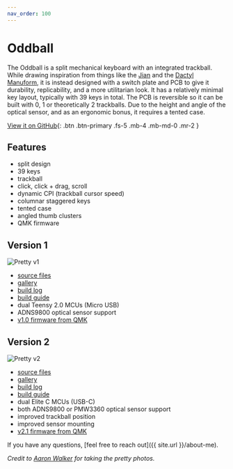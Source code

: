 ```yaml
---
nav_order: 100
---
```


# Oddball

The Oddball is a split mechanical keyboard with an integrated trackball. While drawing inspiration from things like the [Jian](https://github.com/KGOH/Jian-Info) and the [Dactyl Manuform](https://github.com/abstracthat/dactyl-manuform), it is instead designed with a switch plate and PCB to give it durability, replicability, and a more utilitarian look. It has a relatively minimal key layout, typically with 39 keys in total. The PCB is reversible so it can be built with 0, 1 or theoretically 2 trackballs. Due to the height and angle of the optical sensor, and as an ergonomic bonus, it requires a tented case.

[View it on GitHub](https://github.com/atulloh/oddball){: .btn .btn-primary .fs-5 .mb-4 .mb-md-0 .mr-2 } 

## Features
- split design
- 39 keys
- trackball
- click, click + drag, scroll
- dynamic CPI (trackball cursor speed)
- columnar staggered keys
- tented case
- angled thumb clusters
- QMK firmware

## Version 1

![Pretty v1]({{site.baseurl}}/assets/images/pretty-v1.jpg)

- [source files](https://github.com/atulloh/oddball/tree/master/output)
- [gallery]({{site.baseurl}}/v1/gallery)
- [build log]({{site.baseurl}}/v1/build-log)
- [build guide]({{site.baseurl}}/v1/build-guide)
- dual Teensy 2.0 MCUs (Micro USB)
- ADNS9800 optical sensor support
- [v1.0 firmware from QMK](https://github.com/qmk/qmk_firmware/tree/master/keyboards/oddball/v1)

## Version 2

![Pretty v2]({{site.baseurl}}/assets/images/pretty-v2.jpg)

- [source files](https://github.com/atulloh/oddball/tree/master/output)
- [gallery]({{site.baseurl}}/v2/gallery)
- [build log]({{site.baseurl}}/v2/build-log)
- [build guide]({{site.baseurl}}/v2/build-guide)
- dual Elite C MCUs (USB-C)
- both ADNS9800 or PMW3360 optical sensor support
- improved trackball position
- improved sensor mounting
- [v2.1 firmware from QMK](https://github.com/qmk/qmk_firmware/tree/master/keyboards/oddball/v2_1)

If you have any questions, [feel free to reach out]({{ site.url }}/about-me).

_Credit to [Aaron Walker](http://instagram.com/aawalkerphoto/) for taking the pretty photos._